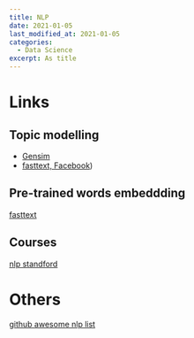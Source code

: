 ```yaml
---
title: NLP 
date: 2021-01-05
last_modified_at: 2021-01-05
categories:
  - Data Science
excerpt: As title
---
```


# Links

## Topic modelling 

- [Gensim](https://radimrehurek.com/gensim/models/word2vec.html)
- [fasttext, Facebook](https://fasttext.cc/))

## Pre-trained words embeddding

[fasttext](https://fasttext.cc/docs/en/english-vectors.html)

## Courses

[nlp standford](https://www.youtube.com/playlist?list=PLoROMvodv4rOSH4v6133s9LFPRHjEmbmJ)

# Others

[github awesome nlp list](https://github.com/keon/awesome-nlp#videos-and-online-courses)
